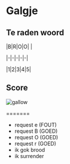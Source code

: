 # Galgje

## Te raden woord

|B|R|O|O| |

|-|-|-|-|-|

|1|2|3|4|5|

## Score
![gallow](./images/2.png)


=======
* request e (FOUT)
* request B (GOED)
* request O (GOED)
* request r (GOED)
* ik gok brood
* ik surrender